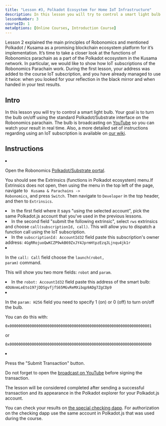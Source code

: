```yaml
---
title: "Lesson #3, Polkadot Ecosystem for Home IoT Infrastructure"
description: In this lesson you will try to control a smart light bulb using Robonomics parachain.
lessonNumber: 3
courseID: 1
metaOptions: [Online Courses, Introduction Course]
---
```


<section class="container__narrow">

Lesson 2 explained the main principles of Robonomics and mentioned Polkadot / Kusama as a promising blockchain ecosystem platform for it’s implementation. It’s time to take a closer look at the functions of Robonomics parachain as a part of the Polkadot ecosystem in the Kusama network. In particular, we would like to show how IoT subscriptions of the Robonomics Parachain work. During the first lesson, your address was added to the course IoT subscription, and you have already managed to use it twice: when you looked for your reflection in the black mirror and when handed in your test results.

</section>

<section class="container__reg">

## Intro

In this lesson you will try to control a smart light bulb. Your goal is to turn the bulb on/off using the standard Polkadot/Substrate interface on the Robonomics parachain. The bulb is broadcasting on [YouTube](https://www.youtube.com/channel/UCkemsNJWaCmvF1Oi50C-hAg/live) so you can watch your result in real time. Also, a more detailed set of instructions regarding using an IoT subscription is available on [our wiki](https://wiki.robonomics.network/docs/subscription-launch/).

</section>

<section class="container__reg">

## Instructions

<List type="numbers">

<li>

Open the Robonomics [Polkadot/Substrate portal](https://polkadot.js.org/apps/?rpc=wss%3A%2F%2Fkusama.rpc.robonomics.network%2F#/extrinsics).

You should see the Extrinsics (functions in Polkadot ecosystem) menu.If Extrinsics does not open, then using the menu in the top left of the page, navigate to <code> Kusama & Parachains -> Robonomics</code>, and press <code>Switch</code>. Then navigate to <code>Developer</code> in the top header, and then to <code>Extrinsics</code>.

</li>

<li>
In the first field where it says "using the selected account", pick the same Polkadot.js account that you've used in the previous lessons.
</li>

<li>
In the second field "submit the following extrinsic", select <code>rws</code> extrinsics and choose <code>call(subscriptionId, call)</code>. This will allow you to dispatch a function call using the IoT subscription.
</li>

<li>
In the <code>subscriptionId: AccountId32</code> field paste this subscription's owner address: <code>4GgRRojuoQwKCZP9wkB69ZxJY4JprmHtpzEzqJLjnqu4jk1r</code>
</li>

<li>

In the  <code>call: Call</code> field choose the <code>launch(robot, param)</code> command.

This will show you two more fields: <code>robot</code> and <code>param</code>.

</li>

<li>
In the <code>robot: AccountId32</code> field paste this address of the smart bulb: <code>4DUAnmLeEto197jDDSgvfjfS65MGvReMXibqp9ADg7ZgCDp9</code>
</li>

<li>

In the <code>param: H256</code> field you need to specify 1 (on) or 0 (off) to turn on/off the bulb.

You can do this with:

<code>0x0000000000000000000000000000000000000000000000000000000000000001</code>

or

<code>0x0000000000000000000000000000000000000000000000000000000000000000</code>

</li>

<li>

Press the "Submit Transaction" button.

Do not forget to open the [broadcast on YouTube](https://www.youtube.com/channel/UCkemsNJWaCmvF1Oi50C-hAg/live) before signing the transaction.

</li>


</List>
</section>

<Result>

The lesson will be considered completed after sending a successful transaction and its appearance in the Polkadot explorer for your Polkadot.js account.

You can check your results on [the special checking dapp](https://lk.robonomics.academy/). For authorization on the checking dapp use the same account in Polkadot.js that was used during the course.

</Result>